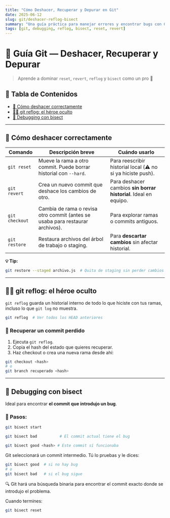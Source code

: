 ```yaml
---
title: "Cómo Deshacer, Recuperar y Depurar en Git"
date: 2025-06-12
slug: git/deshacer-reflog-bisect
summary: "Una guía práctica para manejar errores y encontrar bugs con Git."
tags: [git, debugging, reflog, bisect, reset, revert]
---
```


# 🧰 Guía Git — Deshacer, Recuperar y Depurar

> Aprende a dominar `reset`, `revert`, `reflog` y `bisect` como un pro 🧠

## 📌 Tabla de Contenidos
- [🧼 Cómo deshacer correctamente](#-cómo-deshacer-correctamente)
- [🕵️‍♂️ git reflog: el héroe oculto](#-git-reflog-el-héroe-oculto)
- [🧩 Debugging con bisect](#-debugging-con-bisect)

---

## 🧼 Cómo deshacer correctamente

| Comando         | Descripción breve | Cuándo usarlo |
|----------------|-------------------|------------------|
| `git reset`    | Mueve la rama a otro commit. Puede borrar historial con `--hard`. | Para reescribir historial local (⚠️ no si ya hiciste push). |
| `git revert`   | Crea un nuevo commit que deshace los cambios de otro. | Para deshacer cambios **sin borrar historial**. Ideal en equipo. |
| `git checkout` | Cambia de rama o revisa otro commit (antes se usaba para restaurar archivos). | Para explorar ramas o commits antiguos. |
| `git restore`  | Restaura archivos del árbol de trabajo o staging. | Para **descartar cambios** sin afectar historial. |

**💡 Tip:**
```bash
git restore --staged archivo.js  # Quita de staging sin perder cambios
```

---

## 🕵️‍♂️ git reflog: el héroe oculto

`git reflog` guarda un historial interno de todo lo que hiciste con tus ramas, incluso lo que `git log` no muestra.

```bash
git reflog  # Ver todos los HEAD anteriores
```

### 🔄 Recuperar un commit perdido
1. Ejecuta `git reflog`.
2. Copia el hash del estado que quieres recuperar.
3. Haz checkout o crea una nueva rama desde ahí:
```bash
git checkout <hash>
# o
git branch recuperado <hash>
```

---

## 🧩 Debugging con bisect

Ideal para encontrar **el commit que introdujo un bug**.

### 🧪 Pasos:
```bash
git bisect start
```
```bash
git bisect bad          # El commit actual tiene el bug
```
```bash
git bisect good <hash> # Este commit sí funcionaba
```

Git seleccionará un commit intermedio. Tú lo pruebas y le dices:
```bash
git bisect good  # si no hay bug
# o
git bisect bad   # si el bug sigue
```

🔍 Git hará una búsqueda binaria para encontrar el commit exacto donde se introdujo el problema.

Cuando termines:
```bash
git bisect reset
```


